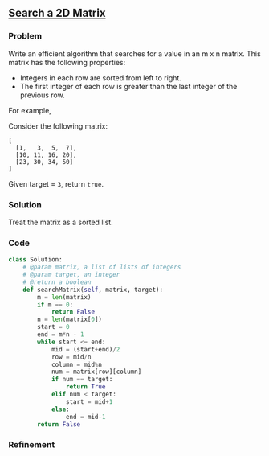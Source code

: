 ## [Search a 2D Matrix](https://leetcode.com/problems/search-a-2d-matrix/)

### Problem

Write an efficient algorithm that searches for a value in an m x n matrix. This matrix has the following properties:

- Integers in each row are sorted from left to right.
- The first integer of each row is greater than the last integer of the previous row.

For example,

Consider the following matrix:
```
[
  [1,   3,  5,  7],
  [10, 11, 16, 20],
  [23, 30, 34, 50]
]
```
Given target = `3`, return `true`.

### Solution

Treat the matrix as a sorted list.

### Code

``` Python
class Solution:
    # @param matrix, a list of lists of integers
    # @param target, an integer
    # @return a boolean
    def searchMatrix(self, matrix, target):
        m = len(matrix)
        if m == 0:
            return False
        n = len(matrix[0])
        start = 0
        end = m*n - 1
        while start <= end:
            mid = (start+end)/2
            row = mid/n
            column = mid%n
            num = matrix[row][column]
            if num == target:
                return True
            elif num < target:
                start = mid+1
            else:
                end = mid-1
        return False
```

### Refinement
